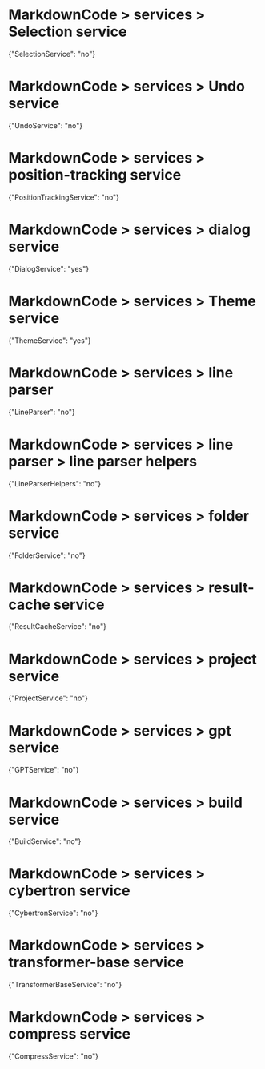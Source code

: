 # MarkdownCode > services > Selection service
{"SelectionService": "no"}
# MarkdownCode > services > Undo service
{"UndoService": "no"}
# MarkdownCode > services > position-tracking service
{"PositionTrackingService": "no"}
# MarkdownCode > services > dialog service
{"DialogService": "yes"}
# MarkdownCode > services > Theme service
{"ThemeService": "yes"}
# MarkdownCode > services > line parser
{"LineParser": "no"}
# MarkdownCode > services > line parser > line parser helpers
{"LineParserHelpers": "no"}
# MarkdownCode > services > folder service
{"FolderService": "no"}
# MarkdownCode > services > result-cache service
{"ResultCacheService": "no"}
# MarkdownCode > services > project service
{"ProjectService": "no"}
# MarkdownCode > services > gpt service
{"GPTService": "no"}
# MarkdownCode > services > build service
{"BuildService": "no"}
# MarkdownCode > services > cybertron service
{"CybertronService": "no"}
# MarkdownCode > services > transformer-base service
{"TransformerBaseService": "no"}
# MarkdownCode > services > compress service
{"CompressService": "no"}
